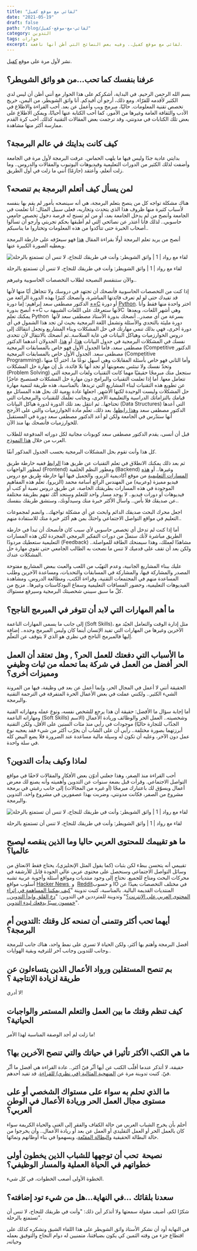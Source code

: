 ```yaml
---
title: "لقائي مع موقع كفيل"
date: "2021-05-19"
draft: false
path: "/blog/لقائي-مع-موقع-كفيل"
category: التدوين
tags: حوارات
excerpt: لقائي مع موقع كفيل.. وفيه بعض النصائح التي أظن أنها نافعة.
---
```


نشر لأول مرة على موقع [كفيل](https://blog.kafiil.com/watheq-al-showaiter/).

عرفنا بنفسك كما تحب...من هو واثق الشويطر؟
---------------------------------------

بسم الله الرحمن الرحيم. في البداية، أشكركم على هذا الحوار مع أنني أظن أن ليس لدي الكثير لأقدمه للقرّاء. ومع ذلك، أرجو أن أفيدكم. أنا واثق الشويطر، من اليمن، خريج تخصص تقنية المعلومات. حاليًا، مبرمج ويب وأعمل عن بعد. أحب القراءة والاطلاع في الأدب والثقافة العامة وغيرها من الأمور، كما أحب الكتابة عنها أحيانًا، ويمكن الاطلاع على بعض تلك الكتابات في مدونتي، وقد ترجمت بعض المقالات التقنية كذلك. أحب كرة القدم ممارسة أكثر منها مشاهدة.

كيف كانت بدايتك في عالم البرمجة؟
--------------------------------

بدايتي عادية جدًا وليس فيها ما يلهب الحماس. عرفت البرمجة لأول مرة في الجامعة وأضفت لذلك الكثير من الدورات التعليمية وفيديوهات اليوتيوب والمقالات والدروس.. وما زلت أتعلم، وأعتقد (جازمًا) أنني ما زلت في أول الطريق.

لمن يسأل كيف أتعلم البرمجة بم تنصحه؟
------------------------------------

هناك مشكلة تواجه كل من ينصح بتعلم البرمجة، هي أنه سينصحه بأمور لم يقم بها بنفسه لأسباب كثيرة منها ظروف هذا الذي يتحدث وتجاربه، فعلى سبيل المثال: أنا تعلمت في الجامعة وأنصح من لم يدخل الجامعة بعد، أو من لم تسنح له فرصة دخول تخصص جامعي حاسوبي.. لذلك فأنا أعتذر عن نصائحي التي لم أطبقها بحكم تجربتي وأرجو أن تسألوا أصحاب الخبرة حتى تتأكدوا من هذه المعلومات وتختاروا ما يناسبكم..

أنصح من يريد تعلم البرمجة أولًا بقراءة المقال [هذا](https://academy.hsoub.com/programming/general/%D8%AA%D8%B9%D9%84%D9%85-%D8%A7%D9%84%D8%A8%D8%B1%D9%85%D8%AC%D8%A9-r662/) فهو سيعرّفه على خارطة البرمجة ويعطيه الصورة الكبيرة عنها.

![لقاء مع رواد | 1 | واثق الشويطر: وأنت في طريقك للنجاح، لا تنس أن تستمتع بالرحلة](https://blog.kafiil.com/wp-content/uploads/2021/05/webdesign-html-php-source-code-min-1024x683.jpg)

لقاء مع رواد | 1 | واثق الشويطر: وأنت في طريقك للنجاح، لا تنس أن تستمتع بالرحلة

والآن ستنقسم النصيحة لطلاب التخصصات الحاسوبية وغيرهم..

إذا كنت من التخصصات الحاسوبية فأنصحك أن تجتهد في دروسك ولا تتجاهل أيًا منها لأنها قد تفيدك حتى لو لم تعرف فائدتها المباشرة، وأنصحك كثيرًا بهذه الدورة الرائعة من الدكتور مصطفى سعد إبراهيم: إما دورة [++C](https://www.udemy.com/course/cpp-4skills/) أو دورة [Python](https://www.udemy.com/course/python-4skills/). اختر واحدة منها فقط وأنا أنصح بدورة ++C لأنها ستعرفك على اللغات الشبيهة بC  وهي أشهر اللغات، وبعدها يمكنك تعلم Python  بسرعة من أي مصدر.. أنصحك بدورة الأستاذ مصطفى سعد لأنها دورة مليئة بالتحدي والأسئلة وتشمل اللغة البرمجية بحيث لن تجد هذا الشمول في أي دورة أخرى، فهي بذلك تنمي مهارتك في حل المشكلات وبناء المشاريع وتجعل انتقالك إلى دروس الخوارزميات وهياكل البيانات في غاية السلاسة..ثم أنصحك بالانتقال لأن تتحدى نفسك في المشكلات البرمجية في جدول البيانات [هذا](https://docs.google.com/spreadsheets/d/1iJZWP2nS_OB3kCTjq8L6TrJJ4o-5lhxDOyTaocSYc-k/edit#gid=84654839)، أو [هذا](https://docs.google.com/spreadsheets/d/1ClmoHFMqQKOHinRhrId42sbofQ0T0IyaFzZcEcVvXbU/edit#gid=593476609). الجدولان أعدهما الدكتور مصطفى سعد، فأما الجدول الأول فهو خاص بالمسابقات البرمجية (Competitive الدكتور مصطفى سعد. الجدول الأول خاص بالمسابقات البرمجية (Competitive Programming)، وأما الثاني فهو خاص بأسئلة المقابلات وهي أسهل نوعًا ما. اختر أيًا منها وتحدّ نفسك ولا تبتئس بصعوبتها أو تجد أنها بلا فائدة، بل إن مهارة حل المشكلات (Problem Solving) ستجعل منك مبرمجًا حقيقيًا مهما كانت التقنيات ولغات البرمجة التي تتعامل معها. أما إذا تعلمت التقنيات والبرامج دون مهارة حل المشكلات فستصبح عاجزًا عن تطويع هذه التقنيات لبناء المشاريع التي تريدها. بالمناسبة، هذه طريقة لتنمية مهارة حل المشكلات وليست الوحيدة لكنها الأشهر. اجعلها عادة يومية لك بحل هذه المسائل مع قيامك بالتزاماتك الدراسية والتعليمية الأخرى، وبجانب تعلّمك للتقنيات والبرمجيات التي تحتاجها.. ثم انتقل بعد تلك الدورة لدورة هياكل البيانات (Data Structures) التي أعدها الدكتور مصطفى سعد و[هذا رابطها](https://www.udemy.com/course/dscpp-skills/). بعد ذلك، تعلّم مادة الخوارزميات والتي على الأرجح أنها ستدّرس في الجامعة ولكن لو أعد الدكتور مصطفى سعد دورة في المستقبل للخوارزميات فأنصحك بها منذ الآن.

قبل أن أنسى، يقدم الدكتور مصطفى سعد كوبونات مجانية لكل دوراته المدفوعة للطلاب العرب من خلال [هذا النموذج](https://docs.google.com/forms/d/e/1FAIpQLSe9oTknuzsN3Xy2MY9SXeSi4z8IpHcpv7nLA5Mot1VBhHQQiw/viewform).

كل هذا وأنت تقوم بحل المشكلات البرمجية بحسب الجدول المذكور آنفًا.

ثم بعد ذلك يمكنك الانطلاق في تعلم التقنيات عن طريق هذا [الرابط](https://github.com/kamranahmedse/developer-roadmap) ففيه خارطة طريق لمطور الواجهات (Frontend) ومطور النظم الخلفية (Backend) وغيرها.. أو [هذه المسارات التعليمية](https://elzero.org/tracks/) من موقع أكاديمية الزيرو، والجميل فيها أنها خارطة طريق مع دروس فيديو مميزة (وعربية) من المهندس الرائع أسامة محمد (الزيرو). تعلّم هذه المفاهيم الموجودة في هذه المسارات بطريقتك الخاصة، عن طريق دروس نصية أو كتب أو فيديوهات أو دورات فيديو.. لا يوجد مسار واحد للتعلم وستجد أنّك تفهم بطريقة مختلفة عن صديقك فلا بأس.. واسأل الأكثر خبرة منك وسيدلّونك، وستشق طريقك بنفسك..

اجعل محرك البحث صديقك الدائم وابحث عن أي مشكلة تواجهك.. وانضم لمجموعات التعليم في مواقع التواصل الاجتماعي واحتكّ بمن هم أكثر خبرة منك للاستفادة منهم..

أما إذا كنت لم تدخل أي تخصص حاسوبي لأي سبب كان فأنصحك أن تبدأ في خارطة الطريق مباشرة لأنك ستملّ من دورات التفكير البرمجي المجردة لكن هذه المسارات التعليمية ستعطيك مردودًا (Feedback) مشاهدًا لعملك، وهذا سيمنحك الطاقة للمواصلة.. ولكن بعد أن تقف على قدميك لا تنس ما نصحت به الطالب الجامعي حتى تقوي مهارة حل المشكلات عندك.

عليك ببناء المشاريع الجانبية، وعدم التهيّب من اللعب والعبث ببعض المشاريع مفتوحة المصدر والمشاركة فيها، والمشاركة في المسابقات والتحديات، ومساعدة الآخرين وطلب المساعدة منهم في المجتمعات التقنية، وقراءة الكتب، ومطالعة الدروس، ومشاهدة الفيديوهات التعليمية، وحضور المساقات التعليمية وسماع البودكاستات وغيرها.. مزيج من كلّ ما سبق سيبني شخصيتك البرمجية وسيرفع مستواك.

ما أهم المهارات التي لابد أن تتوفر في المبرمج الناجح؟
-----------------------------------------------------

إلى جانب ما يسمى المهارات الناعمة (Soft Skills)، مثل إدارة الوقت والتعامل الجيّد مع الآخرين وغيرها من المهارات التي تفيد الإنسان أينما كان وليس المبرمج وحده.. إضافة إليها فالمبرمج الناجح في نظري هو الذي لا يتوقف عن التعلّم.

ما الأسباب التي دفعتك للعمل الحر؟ , وهل تعتقد أن العمل الحر أفضل من العمل في شركة بما تحمله من ثبات وظيفي ومميزات أخرى؟
-----------------------------------------------------------------------------------------------------------------------

الحقيقة أنني لا أعمل في المجال الحر، وإنما أعمل عن بعد في وظيفة، فيها من المرونة الشيء الكثير.. ولكنني عملت في بعض الأعمال الحرة المتفرقة في الترجمة التقنية والبرمجة.

أما إجابة سؤال ما الأفضل: حقيقة أن هذا يرجع للشخص نفسه، ونوع عمله ومهاراته الفنية ومهاراته الناعمة (Soft Skills) وشخصيته.. العمل الحر والوظائف وريادة الأعمال (الاسم الجذّاب للتجارة حاليًا) موجودات في رأيي منذ مئات السنين على الأقل، ولكن التقنية أبرزتهما بصورة مختلفة.. رأيي أن على الشاب أن يجرّب أكثر من شيء فقد يعجبه نوع عمل دون الآخر، وعليه أن تكون له وسيلة مالية مساعدة عند الضرورة فلا يضع البيض كله في سلة واحدة.

لماذا وكيف بدأت التدوين؟
------------------------

أحب القراءة منذ الصغر، وهذا جعلني أدوّن بعض الأفكار والمقالات لاحقًا في مواقع التواصل الاجتماعي. وقرأت قبل بضعة سنوات عن التدوين وأهميته وأنه يصنع لك معرض أعمال ويسوّق لك باعتبارك مبرمجًا (أو غيره من المجالات) إلى جانب رغبتي في برمجة مشروع من الصفر، فكانت مدونتي، وضربت بهذا عصفورين في مشروع واحد، التدوين والبرمجة.

![لقاء مع رواد | 1 | واثق الشويطر: وأنت في طريقك للنجاح، لا تنس أن تستمتع بالرحلة](https://blog.kafiil.com/wp-content/uploads/2021/05/fingers-note-report-journalist-filling-min-1024x683.jpg)

لقاء مع رواد | 1 | واثق الشويطر: وأنت في طريقك للنجاح، لا تنس أن تستمتع بالرحلة

ما هو تقييمك للمحتوى العربي حاليا وما الذين ينقصه ليصبح عالميا؟
---------------------------------------------------------------

تقييمي أنه يتحسن ببطء لكن بثبات (كما يقول المثل الإنجليزي)، يحتاج فقط الانعتاق من وسائل التواصل الاجتماعي وسنحصل على محتوى عربي عالي الجودة قابل للأرشفة في محركات البحث ومتاح للجميع. نحتاج إلى وجود منتديات ومواقع أسئلة وأجوبة عربية تشبه أسلوب مواقع [Hacker News ](https://news.ycombinator.com/) و  [Reddit](https://www.reddit.com/)و حسوب IO في مختلف التخصصات بعيدًا عن المنتديات القديمة البالية. بالمناسبة، كتبت تدوينة "[كيف يمكننا المساهمة في إثراء المحتوى العربي على الإنترنت؟](http://watheq.xyz/post.php?p_id=91)" وتدوينة للمترددين في التدوين: "[دع القلق وابدأ التدوين.. خمسون سببًا يدفعك لبدء التدوين](http://watheq.xyz/post.php?p_id=99)".

أيهما تحب أكثر وتتمنى أن تمنحه كل وقتك :التدوين أم البرمجة؟
-----------------------------------------------------------

أفضل البرمجة وأهتم بها أكثر، ولكن الحياة لا تسري على نمط واحد، هناك جانب للبرمجة وجانب للتدوين وجانب آخر للترفيه وبقية الهوايات..

بم تنصح المستقلين ورواد الأعمال الذين يتساءلون عن طريقة لزيادة الإنتاجية ؟
--------------------------------------------------------------------------

لا أدري!

كيف تنظم وقتك ما بين العمل والتعلم المستمر والواجبات الحياتية؟
--------------------------------------------------------------

ما زلت لم أجد الوصفة المناسبة لهذا الأمر!

ما هي الكتب الأكثر تأثيرا في حياتك والتي تنصح الآخرين بها؟
----------------------------------------------------------

حقيقة، لا أتذكر عندما أقلّب الكتب عن أيها أثّر فيّ أكثر.. عادة القراءة هي أفضل ما أثّر فيّ. كتبت تدوينة مرة عن [المنهجية المثالية (في نظري) للقراءة](http://watheq.xyz/post.php?p_id=72). قد تفيد أحدهم.

ما الذي تحلم به سواء على مستواك الشخصي أو على مستوى مجال العمل الحر وريادة الأعمال في الوطن العربي؟
---------------------------------------------------------------------------------------------------

أحلم بأن يخرج الشباب العربي من حالة الكفاف والفقر إلى الغنى والحياة الكريمة سواء كان بالعمل الحر أو العمل التقليدي أو العمل عن بعد أو ريادة الأعمال.. وأن يخرجوا من حالة البطالة الحقيقية و[البطالة المقنّعة](https://ar.wikipedia.org/wiki/%D8%A8%D8%B7%D8%A7%D9%84%D8%A9_%D9%85%D9%82%D9%86%D8%B9%D8%A9)، ويسهموا في بناء أوطانهم ونمائها.

نصيحة  تحب أن توجهها للشباب الذين يخطون أولى خطواتهم في الحياة العملية والمسار الوظيفي؟
---------------------------------------------------------------------------------------

الخطوة الأولى أصعب الخطوات، في كل شيء.

سعدنا بلقائك ...في النهاية...هل من شيء تود إضافته؟
----------------------------------------------

شكرًا لكم، أضيف مقولة سمعتها ولا أتذكر أين ذلك: "وأنت في طريقك للنجاح، لا تنس أن تستمتع بالرحلة".

في النهاية أود أن نشكر الأستاذ واثق الشويطر على هذا اللقاء الشيق ونشكره كذلك على اقتطاع جزء من وقته الثمين كي يكون بضيافتنا، متمنيين له دوام النجاح والتوفيق بعمله وحياته٫